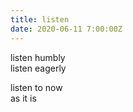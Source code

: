 ```yaml
---
title: listen
date: 2020-06-11 7:00:00Z
---
```


listen humbly  
listen eagerly  

listen to now  
as it is  